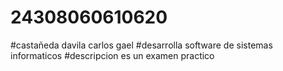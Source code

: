 # 24308060610620
#castañeda davila carlos gael
#desarrolla software de sistemas informaticos
#descripcion es un examen practico
